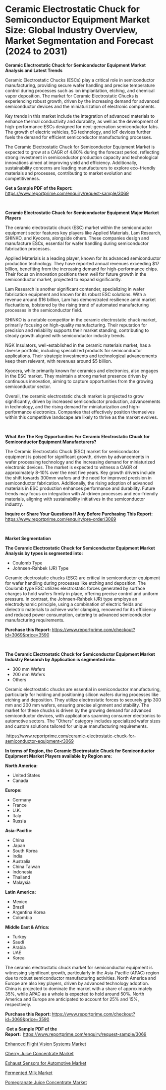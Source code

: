 <p><h1>Ceramic Electrostatic Chuck for Semiconductor Equipment Market Size: Global Industry Overview, Market Segmentation and Forecast (2024 to 2031)</h1></p><p><strong>Ceramic Electrostatic Chuck for Semiconductor Equipment Market Analysis and Latest Trends</strong></p>
<p><p>Ceramic Electrostatic Chucks (ESCs) play a critical role in semiconductor manufacturing, providing secure wafer handling and precise temperature control during processes such as ion implantation, etching, and chemical vapor deposition. The market for Ceramic Electrostatic Chucks is experiencing robust growth, driven by the increasing demand for advanced semiconductor devices and the miniaturization of electronic components. </p><p>Key trends in this market include the integration of advanced materials to enhance thermal conductivity and durability, as well as the development of high-performance ESCs designed for next-generation semiconductor fabs. The growth of electric vehicles, 5G technology, and IoT devices further fuels the demand for efficient semiconductor manufacturing processes. </p><p>The Ceramic Electrostatic Chuck for Semiconductor Equipment Market is expected to grow at a CAGR of 4.80% during the forecast period, reflecting strong investment in semiconductor production capacity and technological innovations aimed at improving yield and efficiency. Additionally, sustainability concerns are leading manufacturers to explore eco-friendly materials and processes, contributing to market evolution and competitiveness.</p></p>
<p><strong>Get a Sample PDF of the Report:&nbsp;</strong> <a href="https://www.reportprime.com/enquiry/request-sample/3069?utm_campaign=1140&utm_medium=2&utm_source=Github&utm_content=ia&utm_term=24122024&utm_id=ceramic-electrostatic-chuck-for-semiconductor-equipment">https://www.reportprime.com/enquiry/request-sample/3069</a></p>
<p>&nbsp;</p>
<p><strong>Ceramic Electrostatic Chuck for Semiconductor Equipment Major Market Players</strong></p>
<p><p>The ceramic electrostatic chuck (ESC) market within the semiconductor equipment sector features key players like Applied Materials, Lam Research, SHINKO, and Kyocera, alongside others. These companies design and manufacture ESCs, essential for wafer handling during semiconductor fabrication processes.</p><p>Applied Materials is a leading player, known for its advanced semiconductor production technology. They have reported annual revenues exceeding $17 billion, benefiting from the increasing demand for high-performance chips. Their focus on innovation positions them well for future growth in the semiconductor market, projected to expand significantly.</p><p>Lam Research is another significant contender, specializing in wafer fabrication equipment and known for its robust ESC solutions. With a revenue around $16 billion, Lam has demonstrated resilience amid market fluctuations, bolstered by the rising trend of automated manufacturing processes in the semiconductor field.</p><p>SHINKO is a notable competitor in the ceramic electrostatic chuck market, primarily focusing on high-quality manufacturing. Their reputation for precision and reliability supports their market standing, contributing to steady growth aligned with semiconductor industry trends.</p><p>NGK Insulators, well-established in the ceramic materials market, has a diverse portfolio, including specialized products for semiconductor applications. Their strategic investments and technological advancements keep them relevant, with revenues around $5 billion.</p><p>Kyocera, while primarily known for ceramics and electronics, also engages in the ESC market. They maintain a strong market presence driven by continuous innovation, aiming to capture opportunities from the growing semiconductor sector.</p><p>Overall, the ceramic electrostatic chuck market is projected to grow significantly, driven by increased semiconductor production, advancements in technology, and the rising demand for miniaturization and high-performance electronics. Companies that effectively position themselves within this competitive landscape are likely to thrive as the market evolves.</p></p>
<p>&nbsp;</p>
<p><strong>What Are The Key Opportunities For Ceramic Electrostatic Chuck for Semiconductor Equipment Manufacturers?</strong></p>
<p><p>The Ceramic Electrostatic Chuck (ESC) market for semiconductor equipment is poised for significant growth, driven by advancements in wafer processing technology and the increasing demand for miniaturized electronic devices. The market is expected to witness a CAGR of approximately 8-10% over the next five years. Key growth drivers include the shift towards 300mm wafers and the need for improved precision in semiconductor fabrication. Additionally, the rising adoption of advanced materials in ESC production enhances performance and durability. Future trends may focus on integration with AI-driven processes and eco-friendly materials, aligning with sustainability initiatives in the semiconductor industry.</p></p>
<p><strong>Inquire or Share Your Questions If Any Before Purchasing This Report:</strong> <a href="https://www.reportprime.com/enquiry/pre-order/3069?utm_campaign=1140&utm_medium=2&utm_source=Github&utm_content=ia&utm_term=24122024&utm_id=ceramic-electrostatic-chuck-for-semiconductor-equipment">https://www.reportprime.com/enquiry/pre-order/3069</a></p>
<p>&nbsp;</p>
<p><strong>Market Segmentation</strong></p>
<p><strong>The Ceramic Electrostatic Chuck for Semiconductor Equipment Market Analysis by types is segmented into:</strong></p>
<p><ul><li>Coulomb Type</li><li>Johnsen-Rahbek (JR) Type</li></ul></p>
<p><p>Ceramic electrostatic chucks (ESC) are critical in semiconductor equipment for wafer handling during processes like etching and deposition. The Coulomb type ESC utilizes electrostatic forces generated by surface charges to hold wafers firmly in place, offering precise control and uniform pressure. In contrast, the Johnsen-Rahbek (JR) type employs an electrodynamic principle, using a combination of electric fields and dielectric materials to achieve wafer clamping, renowned for its efficiency and reduced power consumption, catering to advanced semiconductor manufacturing requirements.</p></p>
<p><strong>Purchase this Report:&nbsp;</strong><a href="https://www.reportprime.com/checkout?id=3069&price=3590&utm_campaign=1140&utm_medium=2&utm_source=Github&utm_content=ia&utm_term=24122024&utm_id=ceramic-electrostatic-chuck-for-semiconductor-equipment">https://www.reportprime.com/checkout?id=3069&price=3590</a></p>
<p>&nbsp;</p>
<p><strong>The Ceramic Electrostatic Chuck for Semiconductor Equipment Market Industry Research by Application is segmented into:</strong></p>
<p><ul><li>300 mm Wafers</li><li>200 mm Wafers</li><li>Others</li></ul></p>
<p><p>Ceramic electrostatic chucks are essential in semiconductor manufacturing, particularly for holding and positioning silicon wafers during processes like etching and deposition. They utilize electrostatic forces to securely grip 300 mm and 200 mm wafers, ensuring precise alignment and stability. The market for these chucks is driven by the growing demand for advanced semiconductor devices, with applications spanning consumer electronics to automotive sectors. The "Others" category includes specialized wafer sizes and custom solutions tailored for unique manufacturing requirements.</p></p>
<p><a href="https://www.reportprime.com/ceramic-electrostatic-chuck-for-semiconductor-equipment-r3069?utm_campaign=1140&utm_medium=2&utm_source=Github&utm_content=ia&utm_term=24122024&utm_id=ceramic-electrostatic-chuck-for-semiconductor-equipment">&nbsp;https://www.reportprime.com/ceramic-electrostatic-chuck-for-semiconductor-equipment-r3069</a></p>
<p><strong>In terms of Region, the Ceramic Electrostatic Chuck for Semiconductor Equipment Market Players available by Region are:</strong></p>
<p>
    <p> <strong> North America: </strong>
        <ul>
            <li>United States</li>
            <li>Canada</li>
        </ul>
        </p> 
    <p> <strong> Europe: </strong>
        <ul>
            <li>Germany</li>
            <li>France</li>
            <li>U.K.</li>
            <li>Italy</li>
            <li>Russia</li>
        </ul>
        </p> 
    <p> <strong> Asia-Pacific: </strong>
        <ul>
            <li>China</li>
            <li>Japan</li>
            <li>South Korea</li>
            <li>India</li>
            <li>Australia</li>
            <li>China Taiwan</li>
            <li>Indonesia</li>
            <li>Thailand</li>
            <li>Malaysia</li>
        </ul>
        </p> 
    <p> <strong> Latin America: </strong>
        <ul>
            <li>Mexico</li>
            <li>Brazil</li>
            <li>Argentina Korea</li>
            <li>Colombia</li>
        </ul>
        </p> 
    <p> <strong> Middle East & Africa: </strong>
        <ul>
            <li>Turkey</li>
            <li>Saudi</li>
            <li>Arabia</li>
            <li>UAE</li>
            <li>Korea</li>
        </ul>
    </p>
    </p>
<p><p>The ceramic electrostatic chuck market for semiconductor equipment is witnessing significant growth, particularly in the Asia-Pacific (APAC) region due to robust semiconductor manufacturing activities. North America and Europe are also key players, driven by advanced technology adoption. China is projected to dominate the market with a share of approximately 35%, while APAC as a whole is expected to hold around 50%. North America and Europe are anticipated to account for 25% and 15%, respectively.</p></p>
<p><strong>Purchase this Report: </strong><a href="https://www.reportprime.com/checkout?id=3069&price=3590&utm_campaign=1140&utm_medium=2&utm_source=Github&utm_content=ia&utm_term=24122024&utm_id=ceramic-electrostatic-chuck-for-semiconductor-equipment">https://www.reportprime.com/checkout?id=3069&price=3590</a></p>
<p>&nbsp;<strong>Get a Sample PDF of the Report:&nbsp;&nbsp;</strong><a href="https://www.reportprime.com/enquiry/request-sample/3069?utm_campaign=1140&utm_medium=2&utm_source=Github&utm_content=ia&utm_term=24122024&utm_id=ceramic-electrostatic-chuck-for-semiconductor-equipment">https://www.reportprime.com/enquiry/request-sample/3069</a></p>
<p><strong></strong></p>
<p><p><a href="https://www.linkedin.com/pulse/market-insights-enhanced-flight-vision-systemsmarket-trends-past-sgjxe?utm_campaign=1140&utm_medium=2&utm_source=Github&utm_content=ia&utm_term=24122024&utm_id=ceramic-electrostatic-chuck-for-semiconductor-equipment">Enhanced Flight Vision Systems Market</a></p><p><a href="https://www.linkedin.com/pulse/cherry-juice-concentrate-industry-sector-market-dynamics-future-vdu3e?utm_campaign=1140&utm_medium=2&utm_source=Github&utm_content=ia&utm_term=24122024&utm_id=ceramic-electrostatic-chuck-for-semiconductor-equipment">Cherry Juice Concentrate Market</a></p><p><a href="https://www.linkedin.com/pulse/c-glance-reports-anmec?utm_campaign=1140&utm_medium=2&utm_source=Github&utm_content=ia&utm_term=24122024&utm_id=ceramic-electrostatic-chuck-for-semiconductor-equipment">Exhaust Sensors for Automotive Market</a></p><p><a href="https://www.linkedin.com/pulse/fermented-milk-market-overview-regional-outlook-competitive-sd37e?utm_campaign=1140&utm_medium=2&utm_source=Github&utm_content=ia&utm_term=24122024&utm_id=ceramic-electrostatic-chuck-for-semiconductor-equipment">Fermented Milk Market</a></p><p><a href="https://www.linkedin.com/pulse/pomegranate-juice-concentrate-market-forecast-key-players-4z3xe?utm_campaign=1140&utm_medium=2&utm_source=Github&utm_content=ia&utm_term=24122024&utm_id=ceramic-electrostatic-chuck-for-semiconductor-equipment">Pomegranate Juice Concentrate Market</a></p></p>